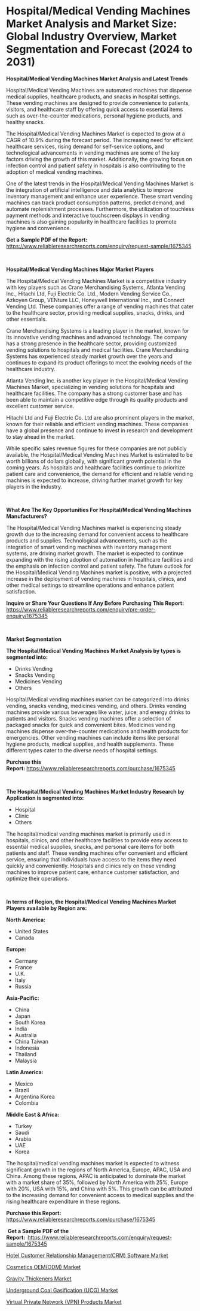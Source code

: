 <p><h1>Hospital/Medical Vending Machines Market Analysis and Market Size: Global Industry Overview, Market Segmentation and Forecast (2024 to 2031)</h1></p><p><strong>Hospital/Medical Vending Machines Market Analysis and Latest Trends</strong></p>
<p><p>Hospital/Medical Vending Machines are automated machines that dispense medical supplies, healthcare products, and snacks in hospital settings. These vending machines are designed to provide convenience to patients, visitors, and healthcare staff by offering quick access to essential items such as over-the-counter medications, personal hygiene products, and healthy snacks.</p><p>The Hospital/Medical Vending Machines Market is expected to grow at a CAGR of 10.9% during the forecast period. The increasing need for efficient healthcare services, rising demand for self-service options, and technological advancements in vending machines are some of the key factors driving the growth of this market. Additionally, the growing focus on infection control and patient safety in hospitals is also contributing to the adoption of medical vending machines.</p><p>One of the latest trends in the Hospital/Medical Vending Machines Market is the integration of artificial intelligence and data analytics to improve inventory management and enhance user experience. These smart vending machines can track product consumption patterns, predict demand, and automate replenishment processes. Furthermore, the utilization of touchless payment methods and interactive touchscreen displays in vending machines is also gaining popularity in healthcare facilities to promote hygiene and convenience.</p></p>
<p><strong>Get a Sample PDF of the Report:&nbsp;</strong> <a href="https://www.reliableresearchreports.com/enquiry/request-sample/1675345">https://www.reliableresearchreports.com/enquiry/request-sample/1675345</a></p>
<p>&nbsp;</p>
<p><strong>Hospital/Medical Vending Machines Major Market Players</strong></p>
<p><p>The Hospital/Medical Vending Machines Market is a competitive industry with key players such as Crane Merchandising Systems, Atlanta Vending Inc., Hitachi Ltd, Fuji Electric Co. Ltd., Modern Vending Service Co., Azkoyen Group, VENture LLC, Honeywell International Inc., and Connect Vending Ltd. These companies offer a range of vending machines that cater to the healthcare sector, providing medical supplies, snacks, drinks, and other essentials.</p><p>Crane Merchandising Systems is a leading player in the market, known for its innovative vending machines and advanced technology. The company has a strong presence in the healthcare sector, providing customized vending solutions to hospitals and medical facilities. Crane Merchandising Systems has experienced steady market growth over the years and continues to expand its product offerings to meet the evolving needs of the healthcare industry.</p><p>Atlanta Vending Inc. is another key player in the Hospital/Medical Vending Machines Market, specializing in vending solutions for hospitals and healthcare facilities. The company has a strong customer base and has been able to maintain a competitive edge through its quality products and excellent customer service.</p><p>Hitachi Ltd and Fuji Electric Co. Ltd are also prominent players in the market, known for their reliable and efficient vending machines. These companies have a global presence and continue to invest in research and development to stay ahead in the market.</p><p>While specific sales revenue figures for these companies are not publicly available, the Hospital/Medical Vending Machines Market is estimated to be worth billions of dollars globally, with significant growth potential in the coming years. As hospitals and healthcare facilities continue to prioritize patient care and convenience, the demand for efficient and reliable vending machines is expected to increase, driving further market growth for key players in the industry.</p></p>
<p>&nbsp;</p>
<p><strong>What Are The Key Opportunities For Hospital/Medical Vending Machines Manufacturers?</strong></p>
<p><p>The Hospital/Medical Vending Machines market is experiencing steady growth due to the increasing demand for convenient access to healthcare products and supplies. Technological advancements, such as the integration of smart vending machines with inventory management systems, are driving market growth. The market is expected to continue expanding with the rising adoption of automation in healthcare facilities and the emphasis on infection control and patient safety. The future outlook for the Hospital/Medical Vending Machines market is positive, with a projected increase in the deployment of vending machines in hospitals, clinics, and other medical settings to streamline operations and enhance patient satisfaction.</p></p>
<p><strong>Inquire or Share Your Questions If Any Before Purchasing This Report:</strong> <a href="https://www.reliableresearchreports.com/enquiry/pre-order-enquiry/1675345">https://www.reliableresearchreports.com/enquiry/pre-order-enquiry/1675345</a></p>
<p>&nbsp;</p>
<p><strong>Market Segmentation</strong></p>
<p><strong>The Hospital/Medical Vending Machines Market Analysis by types is segmented into:</strong></p>
<p><ul><li>Drinks Vending</li><li>Snacks Vending</li><li>Medicines Vending</li><li>Others</li></ul></p>
<p><p>Hospital/Medical vending machines market can be categorized into drinks vending, snacks vending, medicines vending, and others. Drinks vending machines provide various beverages like water, juice, and energy drinks to patients and visitors. Snacks vending machines offer a selection of packaged snacks for quick and convenient bites. Medicines vending machines dispense over-the-counter medications and health products for emergencies. Other vending machines can include items like personal hygiene products, medical supplies, and health supplements. These different types cater to the diverse needs of hospital settings.</p></p>
<p><strong>Purchase this Report:&nbsp;</strong><a href="https://www.reliableresearchreports.com/purchase/1675345">https://www.reliableresearchreports.com/purchase/1675345</a></p>
<p>&nbsp;</p>
<p><strong>The Hospital/Medical Vending Machines Market Industry Research by Application is segmented into:</strong></p>
<p><ul><li>Hospital</li><li>Clinic</li><li>Others</li></ul></p>
<p><p>The hospital/medical vending machines market is primarily used in hospitals, clinics, and other healthcare facilities to provide easy access to essential medical supplies, snacks, and personal care items for both patients and staff. These vending machines offer convenient and efficient service, ensuring that individuals have access to the items they need quickly and conveniently. Hospitals and clinics rely on these vending machines to improve patient care, enhance customer satisfaction, and optimize their operations.</p></p>
<p>&nbsp;</p>
<p><strong>In terms of Region, the Hospital/Medical Vending Machines Market Players available by Region are:</strong></p>
<p>
    <p> <strong> North America: </strong>
        <ul>
            <li>United States</li>
            <li>Canada</li>
        </ul>
        </p> 
    <p> <strong> Europe: </strong>
        <ul>
            <li>Germany</li>
            <li>France</li>
            <li>U.K.</li>
            <li>Italy</li>
            <li>Russia</li>
        </ul>
        </p> 
    <p> <strong> Asia-Pacific: </strong>
        <ul>
            <li>China</li>
            <li>Japan</li>
            <li>South Korea</li>
            <li>India</li>
            <li>Australia</li>
            <li>China Taiwan</li>
            <li>Indonesia</li>
            <li>Thailand</li>
            <li>Malaysia</li>
        </ul>
        </p> 
    <p> <strong> Latin America: </strong>
        <ul>
            <li>Mexico</li>
            <li>Brazil</li>
            <li>Argentina Korea</li>
            <li>Colombia</li>
        </ul>
        </p> 
    <p> <strong> Middle East & Africa: </strong>
        <ul>
            <li>Turkey</li>
            <li>Saudi</li>
            <li>Arabia</li>
            <li>UAE</li>
            <li>Korea</li>
        </ul>
    </p>
    </p>
<p><p>The hospital/medical vending machines market is expected to witness significant growth in the regions of North America, Europe, APAC, USA and China. Among these regions, APAC is anticipated to dominate the market with a market share of 35%, followed by North America with 25%, Europe with 20%, USA with 15%, and China with 5%. This growth can be attributed to the increasing demand for convenient access to medical supplies and the rising healthcare expenditure in these regions.</p></p>
<p><strong>Purchase this Report: </strong><a href="https://www.reliableresearchreports.com/purchase/1675345">https://www.reliableresearchreports.com/purchase/1675345</a></p>
<p>&nbsp;<strong>Get a Sample PDF of the Report:&nbsp;&nbsp;</strong><a href="https://www.reliableresearchreports.com/enquiry/request-sample/1675345">https://www.reliableresearchreports.com/enquiry/request-sample/1675345</a></p>
<p><strong></strong></p>
<p><p><a href="https://medium.com/@patriciaknight1961/hotel-customer-relationship-management-crm-software-market-outlook-industry-overview-and-forecast-c91000e28dc8">Hotel Customer Relationship Management(CRM) Software Market</a></p><p><a href="https://github.com/yemakinde/Market-Research-Report-List-1/blob/main/cosmetics-oemodm-market.md">Cosmetics OEM(ODM) Market</a></p><p><a href="https://github.com/Alonsoolds3wq1d81czn8rbol/Market-Research-Report-List-1/blob/main/gravity-thickeners-market.md">Gravity Thickeners Market</a></p><p><a href="https://medium.com/@othamcclure/underground-coal-gasification-ucg-market-outlook-industry-overview-and-forecast-2024-to-2031-4881bac7e4b6">Underground Coal Gasification (UCG) Market</a></p><p><a href="https://medium.com/@othamcclure/virtual-private-network-vpn-products-market-comprehensive-assessment-by-type-application-and-ff9af548afca">Virtual Private Network (VPN) Products Market</a></p></p>
